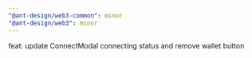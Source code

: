 ```yaml
---
"@ant-design/web3-common": minor
"@ant-design/web3": minor
---
```


feat: update ConnectModal connecting status and remove wallet button
